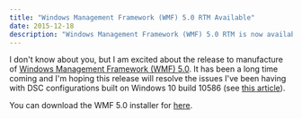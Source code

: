 ```yaml
---
title: "Windows Management Framework (WMF) 5.0 RTM Available"
date: 2015-12-18
description: "Windows Management Framework (WMF) 5.0 RTM is now available for download."
---
```


I don't know about you, but I am excited about the release to manufacture of [Windows Management Framework (WMF) 5.0](http://blogs.msdn.com/b/powershell/archive/2015/12/16/windows-management-framework-wmf-5-0-rtm-is-now-available.aspx). It has been a long time coming and I'm hoping this release will resolve the issues I've been having with DSC configurations built on Windows 10 build 10586 (see [this article](/blog/windows-10-build-10586-powershell-problems/)).

You can download the WMF 5.0 installer for [here](https://www.microsoft.com/en-us/download/details.aspx?id=50395).
